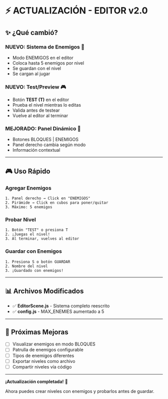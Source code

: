 # ⚡ ACTUALIZACIÓN - EDITOR v2.0

## ✨ ¿Qué cambió?

### **NUEVO: Sistema de Enemigos** 🔴
- Modo ENEMIGOS en el editor
- Coloca hasta 5 enemigos por nivel
- Se guardan con el nivel
- Se cargan al jugar

### **NUEVO: Test/Preview** 🎮
- Botón **TEST (T)** en el editor
- Prueba el nivel mientras lo editas
- Valida antes de testear
- Vuelve al editor al terminar

### **MEJORADO: Panel Dinámico** 🔄
- Botones BLOQUES | ENEMIGOS
- Panel derecho cambia según modo
- Información contextual

---

## 🎮 Uso Rápido

### Agregar Enemigos
```
1. Panel derecho → Click en "ENEMIGOS"
2. Pirámide → Click en cubos para poner/quitar
3. Máximo: 5 enemigos
```

### Probar Nivel
```
1. Botón "TEST" o presiona T
2. ¡Juegas el nivel!
3. Al terminar, vuelves al editor
```

### Guardar con Enemigos
```
1. Presiona S o botón GUARDAR
2. Nombre del nivel
3. ¡Guardado con enemigos!
```

---

## 📊 Archivos Modificados

- ✅ **EditorScene.js** - Sistema completo reescrito
- ✅ **config.js** - MAX_ENEMIES aumentado a 5

---

## 🚀 Próximas Mejoras

- [ ] Visualizar enemigos en modo BLOQUES
- [ ] Patrulla de enemigos configurable
- [ ] Tipos de enemigos diferentes
- [ ] Exportar niveles como archivo
- [ ] Compartir niveles vía código

---

**¡Actualización completada!** 🎉

Ahora puedes crear niveles con enemigos y probarlos antes de guardar.
